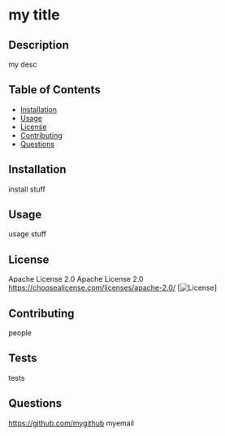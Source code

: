 # my title

## Description 
my desc

## Table of Contents
* [Installation](#installation)
* [Usage](#usage)
* [License](#license)
* [Contributing](#contributing)
* [Questions](#questions)

## Installation
install stuff

## Usage 
usage stuff

## License
Apache License 2.0
Apache License 2.0
https://choosealicense.com/licenses/apache-2.0/
[![License](https://img.shields.io/badge/License-Apache%202.0-blue.svg)]

## Contributing
people

## Tests
tests

## Questions
https://github.com/mygithub
myemail

